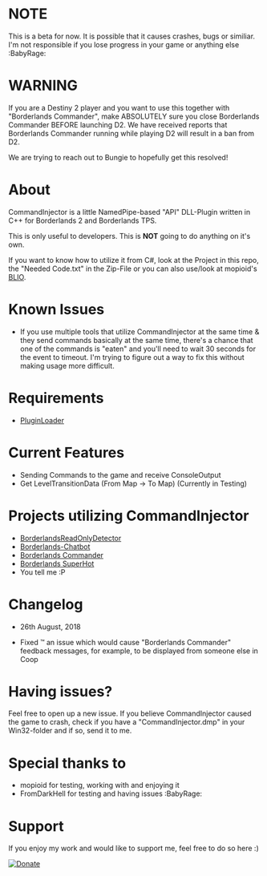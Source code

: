 # NOTE
This is a beta for now. It is possible that it causes crashes, bugs or similiar. I'm not responsible if you lose progress in your game or anything else :BabyRage:

# WARNING
If you are a Destiny 2 player and you want to use this together with "Borderlands Commander", make ABSOLUTELY sure you close Borderlands Commander BEFORE launching D2. We have received reports that Borderlands Commander running while playing D2 will result in a ban from D2.

We are trying to reach out to Bungie to hopefully get this resolved!

# About
CommandInjector is a little NamedPipe-based "API" DLL-Plugin written in C++ for Borderlands 2 and Borderlands TPS.

This is only useful to developers. This is **NOT** going to do anything on it's own.

If you want to know how to utilize it from C#, look at the Project in this repo, the "Needed Code.txt" in the Zip-File or 
you can also use/look at mopioid's [BLIO](https://github.com/mopioid/BLIO).

# Known Issues
- If you use multiple tools that utilize CommandInjector at the same time & they send commands basically at the same time, there's a chance that one of the commands is "eaten" and you'll need to wait 30 seconds for the event to timeout. I'm trying to figure out a way to fix this without making usage more difficult.

# Requirements
- [PluginLoader](https://github.com/c0dycode/BorderlandsPluginLoader)


# Current Features
- Sending Commands to the game and receive ConsoleOutput
- Get LevelTransitionData (From Map -> To Map) (Currently in Testing)

# Projects utilizing CommandInjector
- [BorderlandsReadOnlyDetector](https://github.com/FromDarkHell/BorderlandsReadOnlyDetector)
- [Borderlands-Chatbot](https://github.com/mopioid/Borderlands-Chatbot)
- [Borderlands Commander](https://github.com/mopioid/Borderlands-Commander)
- [Borderlands SuperHot](https://github.com/blacktavius/BLSuperHot)
- You tell me :P

# Changelog
* 26th August, 2018
- Fixed :tm: an issue which would cause "Borderlands Commander" feedback messages, for example, to be displayed from someone else in Coop

# Having issues?
Feel free to open up a new issue. 
If you believe CommandInjector caused the game to crash, check if you have a "CommandInjector.dmp" in your Win32-folder and if so, send it to me.

# Special thanks to
- mopioid for testing, working with and enjoying it
- FromDarkHell for testing and having issues :BabyRage:
 
# Support
If you enjoy my work and would like to support me, feel free to do so here :)

[![Donate](https://img.shields.io/badge/Donate-PayPal-green.svg)](https://www.paypal.com/cgi-bin/webscr?cmd=_s-xclick&hosted_button_id=CRVHLK9MURS9Q)
